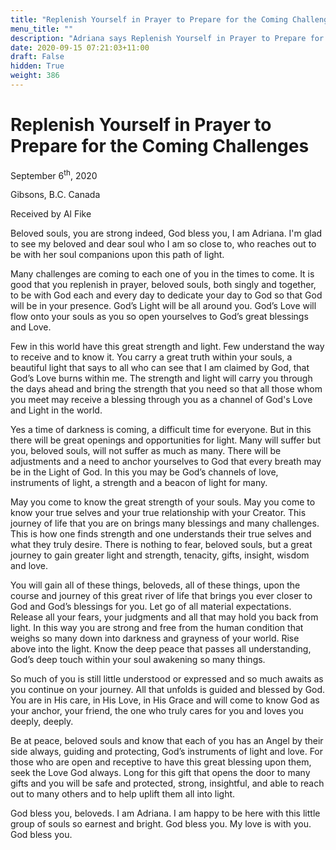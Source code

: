 ```yaml
---
title: "Replenish Yourself in Prayer to Prepare for the Coming Challenges"
menu_title: ""
description: "Adriana says Replenish Yourself in Prayer to Prepare for the Coming Challenges"
date: 2020-09-15 07:21:03+11:00
draft: False
hidden: True
weight: 386
---
```

# Replenish Yourself in Prayer to Prepare for the Coming Challenges 

September 6<sup>th</sup>, 2020

Gibsons, B.C. Canada

Received by Al Fike



Beloved souls, you are strong indeed, God bless you, I am Adriana. I'm glad to see my beloved and dear soul who I am so close to, who reaches out to be with her soul companions upon this path of light. 

Many challenges are coming to each one of you in the times to come. It is good that you replenish in prayer, beloved souls, both singly and together, to be with God each and every day to dedicate your day to God so that God will be in your presence. God’s Light will be all around you. God’s Love will flow onto your souls as you so open yourselves to God’s great blessings and Love. 

Few in this world have this great strength and light. Few understand the way to receive and to know it. You carry a great truth within your souls, a beautiful light that says to all who can see that I am claimed by God, that God’s Love burns within me. The strength and light will carry you through the days ahead and bring the strength that you need so that all those whom you meet may receive a blessing through you as a channel of God's Love and Light in the world.

Yes a time of darkness is coming, a difficult time for everyone. But in this there will be great openings and opportunities for light. Many will suffer but you, beloved souls, will not suffer as much as many. There will be adjustments and a need to anchor yourselves to God that every breath may be in the Light of God. In this you may be God’s channels of love, instruments of light, a strength and a beacon of light for many. 

May you come to know the great strength of your souls. May you come to know your true selves and your true relationship with your Creator. This journey of life that you are on brings many blessings and many challenges. This is how one finds strength and one understands their true selves and what they truly desire. There is nothing to fear, beloved souls, but a great journey to gain greater light and strength, tenacity, gifts, insight, wisdom and love. 

You will gain all of these things, beloveds, all of these things, upon the course and journey of this great river of life that brings you ever closer to God and God’s blessings for you. Let go of all material expectations. Release all your fears, your judgments and all that may hold you back from light. In this way you are strong and free from the human condition that weighs so many down into darkness and grayness of your world. Rise above into the light. Know the deep peace that passes all understanding, God’s deep touch within your soul awakening so many things.

So much of you is still little understood or expressed and so much awaits as you continue on your journey. All that unfolds is guided and blessed by God. You are in His care, in His Love, in His Grace and will come to know God as your anchor, your friend, the one who truly cares for you and loves you deeply, deeply.  

Be at peace, beloved souls and know that each of you has an Angel by their side always, guiding and protecting, God’s instruments of light and love. For those who are open and receptive to have this great blessing upon them, seek the Love God always. Long for this gift that opens the door to many gifts and you will be safe and protected, strong, insightful, and able to reach out to many others and to help uplift them all into light.

God bless you, beloveds. I am Adriana. I am happy to be here with this little group of souls so earnest and bright. God bless you. My love is with you. God bless you.